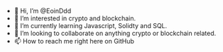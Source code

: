 - 👋 Hi, I’m @EoinDdd
- 👀 I’m interested in crypto and blockchain.
- 🌱 I’m currently learning Javascript, Solidty and SQL.
- 💞️ I’m looking to collaborate on anything crypto or blockchain related.
- 📫 How to reach me right here on GitHub

<!---
EoinDdd/EoinDdd is a ✨ special ✨ repository because its `README.md` (this file) appears on your GitHub profile.
You can click the Preview link to take a look at your changes.
--->
